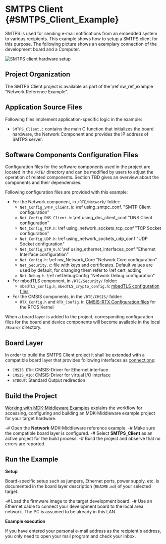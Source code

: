 # SMTPS Client {#SMTPS_Client_Example}

SMTPS is used for sending e-mail notifications from an embedded system to various recipients. This example shows how to setup a SMTPS client for this purpose. The following picture shows an exemplary connection of the development board and a Computer.

![SMTPS client hardware setup](smtp_setup.png)

## Project Organization

The SMTPS Client project is available as part of the \ref nw_ref_example "Network Reference Example".

<h2>Application Source Files</h2>

Following files implement application-specific logic in the example:

 - `SMTPS_Client.c` contains the main C function that initializes the board hardware, the Network Component and provides the IP address of SMTPS server. 

<h2>Software Components Configuration Files</h2>

Configuration files for the software components used in the project are located in the `/RTE/` directory and can be modified by users to adjust the operation of related components. Section TBD gives an overview about the components and their dependencies.

Following configuration files are provided with this example:

 - For the Network component, in `/RTE/Network/` folder:
   - `Net_Config_SMTP_Client.h`: \ref using_smtpc_conf. "SMTP Client configuration"
   - `Net_Config_DNS_Client.h`: \ref using_dns_client_conf "DNS Client configuration"
   - `Net_Config_TCP.h`: \ref using_network_sockets_tcp_conf "TCP Socket configuration"
   - `Net_Config_UDP.h`: \ref using_network_sockets_udp_conf "UDP Socket configuration"
   - `Net_Config_ETH_0.h`: \ref using_ethernet_interfaces_conf "Ethernet Interface configuration"
   - `Net_Config.h`: \ref nw_Network_Core "Network Core configuration"
   - `Net_Security.c`: file with keys and certificates. Default values are used by default, for changing them refer to \ref cert_adding
   - `Net_Debug.h`: \ref netDebugConfig "Network Debug configuration"
 - For mbedTLS component, in `/RTE/Security/` folder:
   - `mbedTLS_config.h`, `mbedTLS_crypto_config.h`: [mbedTLS configuration files](https://github.com/ARM-software/CMSIS-mbedTLS)
 - For the CMSIS components, in the `/RTE/CMSIS/` folder:
   - `RTX_Config.h` and `RTX_Config.h`: [CMSIS-RTX Configuration files](https://arm-software.github.io/CMSIS-RTX/latest/config_rtx5.html) for the RTOS Kernel

When a board layer is added to the project, corresponding configuration files for the board and device components will become available in the local `/Board/` directory.

<h2>Board Layer</h2>

In order to build the SMTPS Client project it shall be extended with a compatible board layer that provides following interfaces as [connections](https://github.com/Open-CMSIS-Pack/cmsis-toolbox/blob/main/docs/ReferenceApplications.md#connections):
 - `CMSIS_ETH`: CMSIS-Driver for Ethernet interface
 - `CMSIS_VIO`: CMSIS-Driver for virtual I/O interface
 - `STDOUT`: Standard Output redirection

## Build the Project

[Working with MDK-Middleware Examples](../General/working_with_examples.html) explains the workflow for accessing, configuring and building an MDK-Middleware example project for your target hardware.

 -# Open the **Network** MDK-Middleware reference example.
 -# Make sure the compatible board layer is configured.
 -# Select **SMTPS_Client** as an active project for the build process.
 -# Build the project and observe that no errors are reported.

## Run the Example

**Setup**

Board-specific setup such as jumpers, Ethernet ports, power supply, etc. is documented in the board layer description (`README.md`) of your selected target.

 -# Load the firmware image to the target development board.
 -# Use an Ethernet cable to connect your development board to the local area network. The PC is assumed to be already in this LAN.

**Example execution**

If you have entered your personal e-mail address as the recipient's address, you only need to open your mail program and check your inbox.
